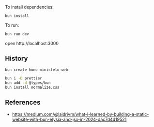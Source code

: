 To install dependencies:
```sh
bun install
```

To run:
```sh
bun run dev
```

open http://localhost:3000

## History

```bash
bun create hono ministelo-web

bun i -D prettier
bun add -d @types/bun
bun install normalize.css
```

## References

* https://medium.com/@laidrivm/what-i-learned-by-building-a-static-website-with-bun-elysia-and-jsx-in-2024-dac7d4d19521
